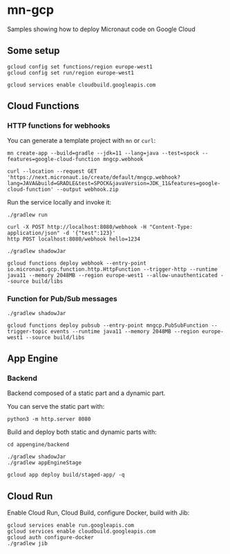 # mn-gcp

Samples showing how to deploy Micronaut code on Google Cloud

## Some setup

```
gcloud config set functions/region europe-west1
gcloud config set run/region europe-west1

gcloud services enable cloudbuild.googleapis.com
```

## Cloud Functions

### HTTP functions for webhooks

You can generate a template project with `mn` or `curl`:

```
mn create-app --build=gradle --jdk=11 --lang=java --test=spock --features=google-cloud-function mngcp.webhook

curl --location --request GET 'https://next.micronaut.io/create/default/mngcp.webhook?lang=JAVA&build=GRADLE&test=SPOCK&javaVersion=JDK_11&features=google-cloud-function' --output webhook.zip
```

Run the service locally and invoke it:

```
./gradlew run

curl -X POST http://localhost:8080/webhook -H "Content-Type: application/json" -d '{"test":123}'
http POST localhost:8080/webhook hello=1234
```

```
./gradlew shadowJar

gcloud functions deploy webhook --entry-point io.micronaut.gcp.function.http.HttpFunction --trigger-http --runtime java11 --memory 2048MB --region europe-west1 --allow-unauthenticated --source build/libs 
```

### Function for Pub/Sub messages

```
./gradlew shadowJar

gcloud functions deploy pubsub --entry-point mngcp.PubSubFunction --trigger-topic events --runtime java11 --memory 2048MB --region europe-west1 --source build/libs 
```

## App Engine

### Backend

Backend composed of a static part and a dynamic part.

You can serve the static part with:

```
python3 -m http.server 8080
```

Build and deploy both static and dynamic parts with:

```
cd appengine/backend

./gradlew shadowJar
./gradlew appEngineStage

gcloud app deploy build/staged-app/ -q
```

## Cloud Run

Enable Cloud Run, Cloud Build, configure Docker, build with Jib:

```
gcloud services enable run.googleapis.com
gcloud services enable cloudbuild.googleapis.com
gcloud auth configure-docker
./gradlew jib

```